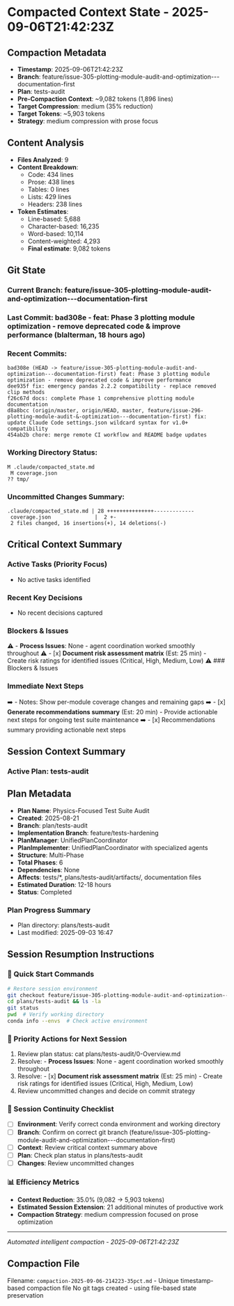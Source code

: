 # Compacted Context State - 2025-09-06T21:42:23Z

## Compaction Metadata
- **Timestamp**: 2025-09-06T21:42:23Z
- **Branch**: feature/issue-305-plotting-module-audit-and-optimization---documentation-first
- **Plan**: tests-audit
- **Pre-Compaction Context**: ~9,082 tokens (1,896 lines)
- **Target Compression**: medium (35% reduction)
- **Target Tokens**: ~5,903 tokens
- **Strategy**: medium compression with prose focus

## Content Analysis
- **Files Analyzed**: 9
- **Content Breakdown**:
  - Code: 434 lines
  - Prose: 438 lines
  - Tables: 0 lines
  - Lists: 429 lines
  - Headers: 238 lines
- **Token Estimates**:
  - Line-based: 5,688
  - Character-based: 16,235
  - Word-based: 10,114
  - Content-weighted: 4,293
  - **Final estimate**: 9,082 tokens

## Git State
### Current Branch: feature/issue-305-plotting-module-audit-and-optimization---documentation-first
### Last Commit: bad308e - feat: Phase 3 plotting module optimization - remove deprecated code & improve performance (blalterman, 18 hours ago)

### Recent Commits:
```
bad308e (HEAD -> feature/issue-305-plotting-module-audit-and-optimization---documentation-first) feat: Phase 3 plotting module optimization - remove deprecated code & improve performance
dee935f fix: emergency pandas 2.2.2 compatibility - replace removed clip methods
f26c67d docs: complete Phase 1 comprehensive plotting module documentation
d8a8bcc (origin/master, origin/HEAD, master, feature/issue-296-plotting-module-audit-&-optimization---documentation-first) fix: update Claude Code settings.json wildcard syntax for v1.0+ compatibility
454ab2b chore: merge remote CI workflow and README badge updates
```

### Working Directory Status:
```
M .claude/compacted_state.md
 M coverage.json
?? tmp/
```

### Uncommitted Changes Summary:
```
.claude/compacted_state.md | 28 +++++++++++++++-------------
 coverage.json              |  2 +-
 2 files changed, 16 insertions(+), 14 deletions(-)
```

## Critical Context Summary

### Active Tasks (Priority Focus)
- No active tasks identified

### Recent Key Decisions
- No recent decisions captured

### Blockers & Issues
⚠️ - **Process Issues**: None - agent coordination worked smoothly throughout
⚠️ - [x] **Document risk assessment matrix** (Est: 25 min) - Create risk ratings for identified issues (Critical, High, Medium, Low)
⚠️ ### Blockers & Issues

### Immediate Next Steps
➡️ - Notes: Show per-module coverage changes and remaining gaps
➡️ - [x] **Generate recommendations summary** (Est: 20 min) - Provide actionable next steps for ongoing test suite maintenance
➡️ - [x] Recommendations summary providing actionable next steps

## Session Context Summary

### Active Plan: tests-audit
## Plan Metadata
- **Plan Name**: Physics-Focused Test Suite Audit
- **Created**: 2025-08-21
- **Branch**: plan/tests-audit
- **Implementation Branch**: feature/tests-hardening
- **PlanManager**: UnifiedPlanCoordinator
- **PlanImplementer**: UnifiedPlanCoordinator with specialized agents
- **Structure**: Multi-Phase
- **Total Phases**: 6
- **Dependencies**: None
- **Affects**: tests/*, plans/tests-audit/artifacts/, documentation files
- **Estimated Duration**: 12-18 hours
- **Status**: Completed


### Plan Progress Summary
- Plan directory: plans/tests-audit
- Last modified: 2025-09-03 16:47

## Session Resumption Instructions

### 🚀 Quick Start Commands
```bash
# Restore session environment
git checkout feature/issue-305-plotting-module-audit-and-optimization---documentation-first
cd plans/tests-audit && ls -la
git status
pwd  # Verify working directory
conda info --envs  # Check active environment
```

### 🎯 Priority Actions for Next Session
1. Review plan status: cat plans/tests-audit/0-Overview.md
2. Resolve: - **Process Issues**: None - agent coordination worked smoothly throughout
3. Resolve: - [x] **Document risk assessment matrix** (Est: 25 min) - Create risk ratings for identified issues (Critical, High, Medium, Low)
4. Review uncommitted changes and decide on commit strategy

### 🔄 Session Continuity Checklist
- [ ] **Environment**: Verify correct conda environment and working directory
- [ ] **Branch**: Confirm on correct git branch (feature/issue-305-plotting-module-audit-and-optimization---documentation-first)
- [ ] **Context**: Review critical context summary above
- [ ] **Plan**: Check plan status in plans/tests-audit
- [ ] **Changes**: Review uncommitted changes

### 📊 Efficiency Metrics
- **Context Reduction**: 35.0% (9,082 → 5,903 tokens)
- **Estimated Session Extension**: 21 additional minutes of productive work
- **Compaction Strategy**: medium compression focused on prose optimization

---
*Automated intelligent compaction - 2025-09-06T21:42:23Z*

## Compaction File
Filename: `compaction-2025-09-06-214223-35pct.md` - Unique timestamp-based compaction file
No git tags created - using file-based state preservation
